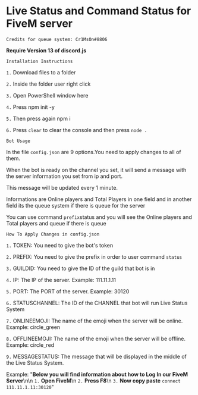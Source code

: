 # Live Status and Command Status for FiveM server

`Credits for queue system: Cr1MsOn#8806`

**Require Version 13 of discord.js**


`Installation Instructions`

`1.` Download files to a folder

`2.` Inside the folder user right click

`3.` Open PowerShell window here

`4.` Press npm init -y

`5.` Then press again npm i 

`6.` Press `clear` to clear the console and then press `node .`



`Bot Usage`

In the file `config.json` are 9 options.You need to apply changes to all of them.

When the bot is ready on the channel you set, it will send a message with the server information you set from ip and port.

This message will be updated every 1 minute.

Informations are Online players and Total Players in one field and in another field its the queue system if there is queue for the server 

You can use command `prefix`status and you will see the Online players and Total players and queue if there is queue


`How To Apply Changes in config.json`

`1.` TOKEN: You need to give the bot's token

`2.` PREFIX: You need to give the prefix in order to user command `status`

`3.` GUILDID: You need to give the ID of the guild that bot is in

`4.` IP: The IP of the server. Example: 111.11.1.11

`5.` PORT: The PORT of the server. Example: 30120

`6.` STATUSCHANNEL: The ID of the CHANNEL that bot will run Live Status System

`7.` ONLINEEMOJI:  The name of the emoji when the server will be online. Example: circle_green

`8.` OFFLINEEMOJI: The name of the emoji when the server will be offline. Example: circle_red

`9.` MESSAGESTATUS: The message that will be displayed in the middle of the Live Status System. 

Example: "**Below you will find information about how to Log In our FiveM Server**\n\n `1.` **Open FiveM**\n `2.` **Press F8**\n `3.` **Now copy paste** `connect 111.11.1.11:30120`"




